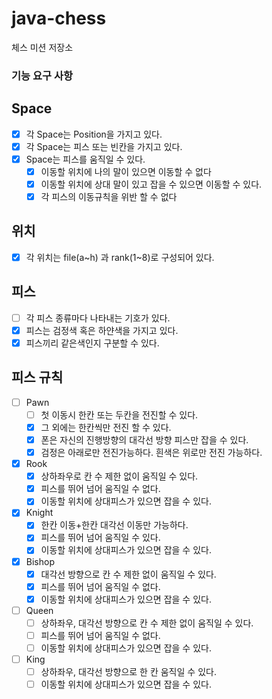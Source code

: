 # java-chess

체스 미션 저장소

### 기능 요구 사항

## Space
- [x] 각 Space는 Position을 가지고 있다.
- [x] 각 Space는 피스 또는 빈칸을 가지고 있다.
- [x] Space는 피스를 움직일 수 있다.
  - [x] 이동할 위치에 나의 말이 있으면 이동할 수 없다
  - [x] 이동할 위치에 상대 말이 있고 잡을 수 있으면 이동할 수 있다.
  - [x] 각 피스의 이동규칙을 위반 할 수 없다

## 위치
- [x] 각 위치는 file(a~h) 과 rank(1~8)로 구성되어 있다.

## 피스
- [ ] 각 피스 종류마다 나타내는 기호가 있다.
- [x] 피스는 검정색 혹은 하얀색을 가지고 있다.
- [x] 피스끼리 같은색인지 구분할 수 있다.

## 피스 규칙
- [ ] Pawn
  - [ ] 첫 이동시 한칸 또는 두칸을 전진할 수 있다.
  - [x] 그 외에는 한칸씩만 전진 할 수 있다.
  - [x] 폰은 자신의 진행방향의 대각선 방향 피스만 잡을 수 있다.
  - [x] 검정은 아래로만 전진가능하다. 흰색은 위로만 전진 가능하다.
- [x] Rook
  - [x] 상하좌우로 칸 수 제한 없이 움직일 수 있다.
  - [x] 피스를 뛰어 넘어 움직일 수 없다.
  - [x] 이동할 위치에 상대피스가 있으면 잡을 수 있다.
- [x] Knight
  - [x] 한칸 이동+한칸 대각선 이동만 가능하다.
  - [x] 피스를 뛰어 넘어 움직일 수 있다.
  - [x] 이동할 위치에 상대피스가 있으면 잡을 수 있다.
- [x] Bishop
  - [x] 대각선 방향으로 칸 수 제한 없이 움직일 수 있다.
  - [x] 피스를 뛰어 넘어 움직일 수 없다.
  - [x] 이동할 위치에 상대피스가 있으면 잡을 수 있다.
- [ ] Queen
  - [ ] 상하좌우, 대각선 방향으로 칸 수 제한 없이 움직일 수 있다.
  - [ ] 피스를 뛰어 넘어 움직일 수 없다.
  - [ ] 이동할 위치에 상대피스가 있으면 잡을 수 있다.
- [ ] King
  - [ ] 상하좌우, 대각선 방향으로 한 칸 움직일 수 있다.
  - [ ] 이동할 위치에 상대피스가 있으면 잡을 수 있다.
